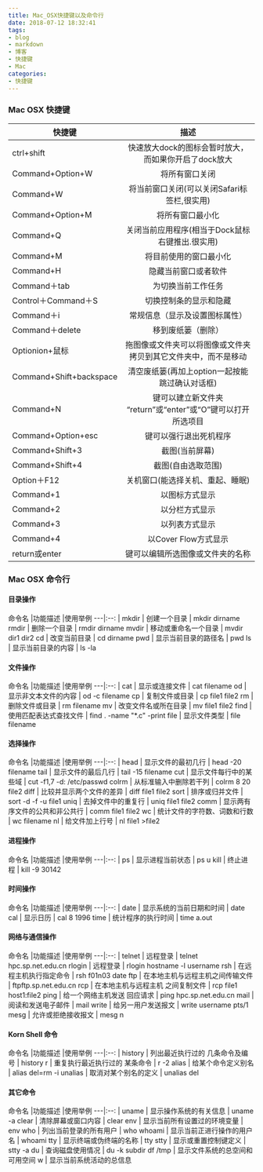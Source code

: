 ```yaml
---
title: Mac_OSX快捷键以及命令行
date: 2018-07-12 18:32:41
tags:
- blog
- markdown
- 博客 
- 快捷键
- Mac
categories:
- 快捷键
---
```


### Mac OSX 快捷键
快捷键|描述
---|:--:
ctrl+shift                                  |  快速放大dock的图标会暂时放大，而如果你开启了dock放大
Command+Option+W           |     将所有窗口关闭
Command+W                          |   将当前窗口关闭(可以关闭Safari标签栏,很实用) 
Command+Option+M           |     将所有窗口最小化 
Command+Q                           |  关闭当前应用程序(相当于Dock鼠标右键推出.很实用) 
Command+M                          |   将目前使用的窗口最小化 
Command+H                          |   隐藏当前窗口或者软件
Command＋tab                       |  为切换当前工作任务 
Control＋Command＋S        |     切换控制条的显示和隐藏
Command＋i                           |   常规信息（显示及设置图标属性） 
Command＋delete                |     移到废纸篓（删除） 
Optionion+鼠标                      |   拖图像或文件夹可以将图像或文件夹拷贝到其它文件夹中，而不是移动
Command+Shift+backspace  |   清空废纸篓(再加上option一起按能跳过确认对话框)
Command+N                            | 键可以建立新文件夹 “return”或“enter”或“O”键可以打开所选项目
Command+Option+esc           |  键可以强行退出死机程序 
Command+Shift+3                  |  截图(当前屏幕)
Command+Shift+4                 |  截图(自由选取范围)
Option＋F12                            | 关机窗口(能选择关机、重起、睡眠) 
Command+1                            | 以图标方式显示
Command+2                             |以分栏方式显示
Command+3                            | 以列表方式显示
Command+4                             |以Cover Flow方式显示
return或enter                           | 键可以编辑所选图像或文件夹的名称


### Mac OSX 命令行
#### 目录操作
命令名  |功能描述 |使用举例
---|:--: |
mkdir               |         创建一个目录                            |           mkdir dirname
rmdir                |         删除一个目录                            |           rmdir dirname
mvdir                |        移动或重命名一个目录               |          mvdir dir1 dir2
cd                       |     改变当前目录                                 |      cd dirname
pwd                    |      显示当前目录的路径名                |          pwd
ls                        |      显示当前目录的内容                     |        ls -la

#### 文件操作
命令名  |功能描述 |使用举例
---|:--: |
cat               |                       显示或连接文件                   |    cat filename
od                 |                      显示非文本文件的内容        |    od -c filename
cp                  |                    复制文件或目录                     |   cp file1 file2
rm                |                     删除文件或目录                     |    rm filename
mv                |                    改变文件名或所在目录           |    mv file1 file2
find                |                  使用匹配表达式查找文件         |    find . -name "*.c" -print
file                 |                 显示文件类型                              |  file filename

#### 选择操作
命令名  |功能描述 |使用举例
---|:--: |
head             |                 显示文件的最初几行                  |     head -20 filename
tail                 |                显示文件的最后几行                    |   tail -15 filename
cut                 |               显示文件每行中的某些域              |   cut -f1,7 -d: /etc/passwd
colrm             |               从标准输入中删除若干列              |    colrm 8 20 file2
diff                  |              比较并显示两个文件的差异            |    diff file1 file2
sort                 |            排序或归并文件                                  |    sort -d -f -u file1
uniq                |           去掉文件中的重复行                             |     uniq file1 file2
comm             |           显示两有序文件的公共和非公共行     |         comm file1 file2
wc                    |        统计文件的字符数、词数和行数            |        wc filename
nl                     |        给文件加上行号                                       |  nl file1 >file2

#### 进程操作
命令名  |功能描述 |使用举例
---|:--: |
ps          |                 显示进程当前状态                   |                  ps u
kill           |              终止进程                                     |                kill -9 30142

#### 时间操作
命令名  |功能描述 |使用举例
---|:--: |
date     |               显示系统的当前日期和时间         |                  date
cal         |                          显示日历                              |         cal 8 1996
time      |                   统计程序的执行时间                   |         time a.out

#### 网络与通信操作
命令名  |功能描述 |使用举例
---|:--: |
telnet      |                            远程登录                          |       telnet hpc.sp.net.edu.cn
rlogin       |                          远程登录                            |     rlogin hostname -l username
rsh            |           在远程主机执行指定命令                 |            rsh f01n03 date
ftp               |    在本地主机与远程主机之间传输文件    |            ftpftp.sp.net.edu.cn
rcp             |    在本地主机与远程主机 之间复制文件     |          rcp file1 host1:file2
ping           |        给一个网络主机发送 回应请求             |      ping hpc.sp.net.edu.cn
mail            |              阅读和发送电子邮件                       |                   mail
write           |           给另一用户发送报文                          |        write username pts/1
mesg           |        允许或拒绝接收报文                              |                   mesg n

#### Korn Shell 命令
命令名  |功能描述 |使用举例
---|:--: |
history      |         列出最近执行过的 几条命令及编号        |               history
r                  |       重复执行最近执行过的 某条命令              |             r -2
alias            |                给某个命令定义别名                         |         alias del=rm -i
unalias        |             取消对某个别名的定义                        |          unalias del

#### 其它命令
命令名  |功能描述 |使用举例
---|:--: |
uname         |            显示操作系统的有关信息                          |    uname -a
clear              |         清除屏幕或窗口内容                                    |    clear
env                 |       显示当前所有设置过的环境变量                   |      env
who                 |      列出当前登录的所有用户                               |     who
whoami         |         显示当前正进行操作的用户名                      |        whoami
tty                   |      显示终端或伪终端的名称                                 |        tty
stty                  |       显示或重置控制键定义                                   |     stty -a
du                    |              查询磁盘使用情况                                    |   du -k subdir
df /tmp            |              显示文件系统的总空间和可用空间
w                       |           显示当前系统活动的总信息








